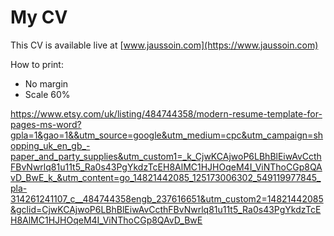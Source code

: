 # My CV

This CV is available live at [www.jaussoin.com](https://www.jaussoin.com)

How to print:

- No margin
- Scale 60%

https://www.etsy.com/uk/listing/484744358/modern-resume-template-for-pages-ms-word?gpla=1&gao=1&&utm_source=google&utm_medium=cpc&utm_campaign=shopping_uk_en_gb_-paper_and_party_supplies&utm_custom1=_k_CjwKCAjwoP6LBhBlEiwAvCcthFBvNwrlq81u11t5_Ra0s43PgYkdzTcEH8AlMC1HJHOqeM4I_ViNThoCGp8QAvD_BwE_k_&utm_content=go_14821442085_125173006302_549119977845_pla-314261241107_c__484744358engb_237616651&utm_custom2=14821442085&gclid=CjwKCAjwoP6LBhBlEiwAvCcthFBvNwrlq81u11t5_Ra0s43PgYkdzTcEH8AlMC1HJHOqeM4I_ViNThoCGp8QAvD_BwE